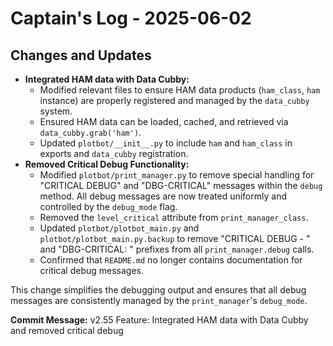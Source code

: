 # Captain's Log - 2025-06-02

## Changes and Updates

- **Integrated HAM data with Data Cubby:**
    - Modified relevant files to ensure HAM data products (`ham_class`, `ham` instance) are properly registered and managed by the `data_cubby` system.
    - Ensured HAM data can be loaded, cached, and retrieved via `data_cubby.grab('ham')`.
    - Updated `plotbot/__init__.py` to include `ham` and `ham_class` in exports and `data_cubby` registration.
- **Removed Critical Debug Functionality:**
    - Modified `plotbot/print_manager.py` to remove special handling for "CRITICAL DEBUG" and "DBG-CRITICAL" messages within the `debug` method. All debug messages are now treated uniformly and controlled by the `debug_mode` flag.
    - Removed the `level_critical` attribute from `print_manager_class`.
    - Updated `plotbot/plotbot_main.py` and `plotbot/plotbot_main.py.backup` to remove "CRITICAL DEBUG - " and "DBG-CRITICAL: " prefixes from all `print_manager.debug` calls.
    - Confirmed that `README.md` no longer contains documentation for critical debug messages.

This change simplifies the debugging output and ensures that all debug messages are consistently managed by the `print_manager`'s `debug_mode`.

**Commit Message:** v2.55 Feature: Integrated HAM data with Data Cubby and removed critical debug 